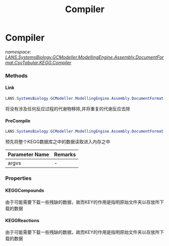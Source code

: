 ﻿---
title: Compiler
---

# Compiler
_namespace: [LANS.SystemsBiology.GCModeller.ModellingEngine.Assembly.DocumentFormat.CsvTabular.KEGG.Compiler](N-LANS.SystemsBiology.GCModeller.ModellingEngine.Assembly.DocumentFormat.CsvTabular.KEGG.Compiler.html)_



### Methods

#### Link
```csharp
LANS.SystemsBiology.GCModeller.ModellingEngine.Assembly.DocumentFormat.CsvTabular.KEGG.Compiler.Compiler.Link
```
将没有涉及任何反应过程的代谢物移除,并将重复的代谢反应去除

#### PreCompile
```csharp
LANS.SystemsBiology.GCModeller.ModellingEngine.Assembly.DocumentFormat.CsvTabular.KEGG.Compiler.Compiler.PreCompile(Microsoft.VisualBasic.CommandLine.CommandLine)
```
预先将整个KEGG数据库之中的数据读取进入内存之中

|Parameter Name|Remarks|
|--------------|-------|
|argvs|-|




### Properties

#### KEGGCompounds
由于可能需要下载一些残缺的数据，故而KEY的作用是指明原始文件夹以存放所下载的数据
#### KEGGReactions
由于可能需要下载一些残缺的数据，故而KEY的作用是指明原始文件夹以存放所下载的数据

